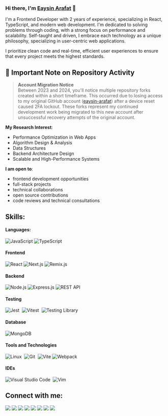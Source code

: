 ### Hi there, I'm [Eaysin Arafat](https://eaysin-arafat.vercel.app/) 👋

I'm a Frontend Developer with 2 years of experience, specializing in React, TypeScript, and modern web development. I'm dedicated to solving problems through coding, with a strong focus on performance and scalability. Self-taught and driven, I embrace each technology as a unique philosophy, specializing in user-centric web applications.

I prioritize clean code and real-time, efficient user experiences to ensure that every project meets the highest standards.

## 📌 Important Note on Repository Activity

> **Account Migration Notice**  
> Between 2023 and 2024, you'll notice multiple repository forks created within a short timeframe. This occurred due to losing access to my original GitHub account ([eaysin-arafat](https://github.com/eaysin-arafat)) after a device reset caused 2FA lockout. These forks represent my continued development work being migrated to this new account after unsuccessful recovery attempts of the original account.


**My Research Interest**:
- Performance Optimization in Web Apps
- Algorithm Design & Analysis
- Data Structures
- Backend Architecture Design
- Scalable and High-Performance Systems


 **I am open to**:

- frontend development opportunities
- full-stack projects
- technical collaborations
- open source contributions
- code reviews and technical consultations

## Skills:

#### Languages:
![JavaScript](https://img.shields.io/badge/JavaScript-F7DF1E?style=for-the-badge&logo=javascript&logoColor=black)
![TypeScript](https://img.shields.io/badge/TypeScript-007ACC?style=for-the-badge&logo=typescript&logoColor=white)

#### Frontend
![React](https://img.shields.io/badge/React-20232A?style=for-the-badge&logo=react&logoColor=61DAFB)
![Next.js](https://img.shields.io/badge/Next.js-000000?style=for-the-badge&logo=nextdotjs&logoColor=white)
![Remix.js](https://img.shields.io/badge/Remix.js-000000?style=for-the-badge&logo=remix&logoColor=white)

#### Backend
![Node.js](https://img.shields.io/badge/Node.js-339933?style=for-the-badge&logo=nodedotjs&logoColor=white)
![Express.js](https://img.shields.io/badge/Express.js-000000?style=for-the-badge&logo=express&logoColor=white)
![REST API](https://img.shields.io/badge/REST_API-FF6C37?style=for-the-badge&logo=postman&logoColor=white)

#### Testing
![Jest](https://img.shields.io/badge/Jest-C21325?style=for-the-badge&logo=jest&logoColor=white)&nbsp;
![Vitest](https://img.shields.io/badge/Vitest-6E9F18?style=for-the-badge&logo=vitest&logoColor=white)&nbsp;
![Testing Library](https://img.shields.io/badge/React_Testing_Library-E33332?style=for-the-badge&logo=testing-library&logoColor=white)&nbsp;

#### Database
![MongoDB](https://img.shields.io/badge/MongoDB-%2347A248.svg?style=for-the-badge&logo=mongodb&logoColor=white)

#### Tools and Technologies
![Linux](https://img.shields.io/badge/Linux-FCC624?style=for-the-badge&logo=linux&logoColor=black)&nbsp;
![Git](https://img.shields.io/badge/GIT-E44C30?style=for-the-badge&logo=git&logoColor=white)&nbsp;
![Vite](https://img.shields.io/badge/Vite-646CFF?style=for-the-badge&logo=vite&logoColor=white)
![Webpack](https://img.shields.io/badge/Webpack-8DD6F9?style=for-the-badge&logo=webpack&logoColor=black)

#### IDEs
![Visual Studio Code](https://img.shields.io/badge/Visual%20Studio%20Code-0078d7.svg?style=for-the-badge&logo=visual-studio-code&logoColor=white)&nbsp;
![Vim](https://img.shields.io/badge/VIM-%2311AB00.svg?style=for-the-badge&logo=vim&logoColor=white)&nbsp;


## Connect with me:

<p align = "center">

[<img src="https://img.shields.io/badge/GitHub-%2312100E.svg?style=for-the-badge&logo=github&logoColor=white&color=black" />](https://github.com/eaysin-dev)
[<img src="https://img.shields.io/badge/linkedin-%2312100E.svg?&style=for-the-badge&logo=linkedin&logoColor=white&color=black" />](https://www.linkedin.com/in/eaysin-dev/)
[<img src="https://img.shields.io/badge/LeetCode-%2312100E.svg?style=for-the-badge&logo=leetcode&logoColor=white&color=black" />](https://leetcode.com/u/eaysin-dev/)
[<img src ="https://img.shields.io/badge/website-%23.svg?&style=for-the-badge&logo=www&logoColor=white%22&color=black">](https://eaysin-arafat.vercel.app/)
[<img src="https://img.shields.io/badge/twitter-%231DA1F2.svg?&style=for-the-badge&logo=twitter&logoColor=white&color=black" />](https://x.com/eaysin_dev) 
[<img src="https://img.shields.io/badge/medium-%2312100E.svg?&style=for-the-badge&logo=medium&logoColor=white&color=black" />](https://medium.com/@eaysin.dev)
[<img src="https://img.shields.io/badge/Blog-%2312100E.svg?style=for-the-badge&logo=book&logoColor=white&color=black" />](https://eaysin-arafat.hashnode.dev/)
[<img src="https://img.shields.io/badge/instagram-%2312100E.svg?&style=for-the-badge&logo=instagram&logoColor=white&color=black" />](https://www.instagram.com/eaysin.arafat.j/)
</p>
